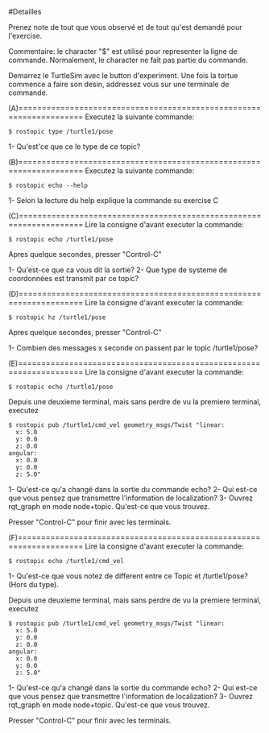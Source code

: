 #Detailles

Prenez note de tout que vous observé et de tout qu'est demandé pour l'exercise.

Commentaire: le character "$" est utilisé pour representer la ligne de commande. Normalement, le character ne fait pas partie du commande. 

Demarrez le TurtleSim avec le button d'experiment.
Une fois la tortue commence a faire son desin, addressez vous sur une terminale de commande.



(A)====================================================================
Executez la suivante commande:
```
$ rostopic type /turtle1/pose
```
1- Qu'est'ce que ce le type de ce topic? 



(B)====================================================================
Executez la suivante commande:
```
$ rostopic echo --help
```
1- Selon la lecture du help explique la commande su exercise C 



(C)====================================================================
Lire la consigne d'avant executer la commande:
```
$ rostopic echo /turtle1/pose
```
Apres quelque secondes, presser "Control-C"

1- Qu'est-ce que ca vous dit la sortie? 
2- Que type de systeme de coordonnées est transmit par ce topic?

(D)====================================================================
Lire la consigne d'avant executer la commande:
```
$ rostopic hz /turtle1/pose
```
Apres quelque secondes, presser "Control-C"

1- Combien des messages x seconde on passent par le topic /turtle1/pose? 



(E)====================================================================
Lire la consigne d'avant executer la commande:
```
$ rostopic echo /turtle1/pose
```
Depuis une deuxieme terminal, mais sans perdre de vu la premiere terminal,  executez
```
$ rostopic pub /turtle1/cmd_vel geometry_msgs/Twist "linear:
  x: 5.0
  y: 0.0
  z: 0.0
angular:
  x: 0.0
  y: 0.0
  z: 5.0" 
``` 

1- Qu'est-ce qu'a changé dans la sortie du commande echo?
2- Qui est-ce que vous pensez que transmettre l'information de localization? 
3- Ouvrez rqt_graph en mode node+topic. Qu'est-ce que vous trouvez.  


Presser "Control-C" pour finir avec les terminals. 




(F)====================================================================
Lire la consigne d'avant executer la commande:
```
$ rostopic echo /turtle1/cmd_vel
```

1- Qu'est-ce que vous notez de different entre ce Topic et /turtle1/pose? (Hors du type).


Depuis une deuxieme terminal, mais sans perdre de vu la premiere terminal,  executez
```
$ rostopic pub /turtle1/cmd_vel geometry_msgs/Twist "linear:
  x: 5.0
  y: 0.0
  z: 0.0
angular:
  x: 0.0
  y: 0.0
  z: 5.0" 
``` 

1- Qu'est-ce qu'a changé dans la sortie du commande echo?
2- Qui est-ce que vous pensez que transmettre l'information de localization? 
3- Ouvrez rqt_graph en mode node+topic. Qu'est-ce que vous trouvez.  


Presser "Control-C" pour finir avec les terminals. 





